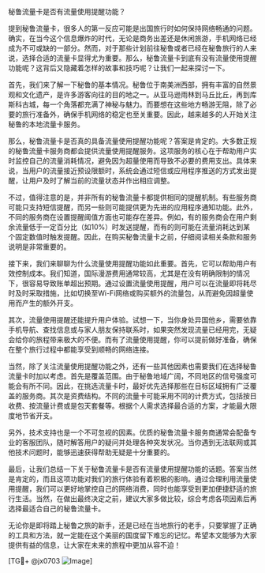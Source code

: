 秘鲁流量卡是否有流量使用提醒功能？

提到秘鲁流量卡，很多人的第一反应可能是出国旅行时如何保持网络畅通的问题。确实，在当今这个信息爆炸的时代，无论是商务出差还是休闲旅游，手机网络已经成为不可或缺的一部分。然而，对于那些计划前往秘鲁或者已经在秘鲁旅行的人来说，选择合适的流量卡显得尤为重要。那么，秘鲁流量卡到底有没有流量使用提醒功能呢？这背后又隐藏着怎样的故事和技巧呢？让我们一起来探讨一下。

首先，我们来了解一下秘鲁的基本情况。秘鲁位于南美洲西部，拥有丰富的自然景观和文化遗产，是许多游客向往的目的地之一。从亚马逊雨林到马丘比丘，再到库斯科古城，每一个角落都充满了神秘与魅力。而要想在这些地方畅游无阻，除了必要的旅行准备外，确保手机网络的稳定也至关重要。因此，越来越多的人开始关注秘鲁的本地流量卡服务。

那么，秘鲁流量卡是否真的具备流量使用提醒功能呢？答案是肯定的。大多数正规的秘鲁流量卡服务商都会提供流量使用提醒服务。这项服务的核心在于帮助用户实时监控自己的流量消耗情况，避免因为超量使用而导致不必要的费用支出。具体来说，当用户的流量接近预设限额时，系统会通过短信或应用程序推送的方式发出提醒，让用户及时了解当前的流量状态并作出相应调整。

不过，值得注意的是，并非所有的秘鲁流量卡都提供相同的提醒机制。有些服务商可能只支持短信提醒，而另一些则可能提供更为先进的应用程序通知功能。此外，不同的服务商在设置提醒阈值方面也可能存在差异。例如，有的服务商会在用户剩余流量低于一定百分比（如10%）时发送提醒，而有的则可能在流量消耗达到某个固定数值时触发提醒。因此，在购买秘鲁流量卡之前，仔细阅读相关条款和服务说明是非常重要的。

接下来，我们来聊聊为什么流量使用提醒功能如此重要。首先，它可以帮助用户有效控制成本。我们知道，国际漫游费用通常较高，尤其是在没有明确限制的情况下，很容易导致账单超出预期。通过设置流量使用提醒，用户可以在流量即将耗尽时及时采取措施，比如切换至Wi-Fi网络或购买额外的流量包，从而避免因超量使用而产生的额外开支。

其次，流量使用提醒还能提升用户体验。试想一下，当你身处异国他乡，需要依靠手机导航、查找信息或与家人朋友保持联系时，如果突然发现流量已经用完，无疑会给你的旅程带来极大的不便。而有了流量使用提醒，你可以提前做好准备，确保在整个旅行过程中都能享受到顺畅的网络连接。

当然，除了关注流量使用提醒功能之外，还有一些其他因素也需要我们在选择秘鲁流量卡时加以考虑。首先是覆盖范围。由于秘鲁地域广阔，不同地区的信号强度可能会有所不同。因此，在挑选流量卡时，最好优先选择那些在目标区域拥有广泛覆盖的服务商。其次是资费结构。不同的流量卡可能采用不同的计费方式，包括按日收费、按流量计费或是包天套餐等。根据个人需求选择最合适的方案，才能最大限度地节省开支。

另外，技术支持也是一个不可忽视的因素。优质的秘鲁流量卡服务商通常会配备专业的客服团队，随时解答用户的疑问并处理各种突发状况。当你遇到无法联网或其他技术问题时，能够迅速获得帮助无疑是十分重要的。

最后，让我们总结一下关于秘鲁流量卡是否有流量使用提醒功能的话题。答案当然是肯定的，而且这项功能对我们的旅行体验有着积极的影响。通过合理利用流量使用提醒，我们可以更好地掌控自己的网络消费，同时也能享受到更加便捷舒适的旅行生活。当然，在做出最终决定之前，建议大家多做比较，综合考虑各项因素后再选择最适合自己的秘鲁流量卡。

无论你是即将踏上秘鲁之旅的新手，还是已经在当地旅行的老手，只要掌握了正确的工具和方法，就一定能在这个美丽的国度留下难忘的记忆。希望本文能够为大家提供有益的信息，让大家在未来的旅程中更加从容不迫！

[TG💪+ @jx0703 ![Image](https://github.com/user-attachments/assets/dbca1d08-cadb-493c-b0ec-ad6f7a83f270)]